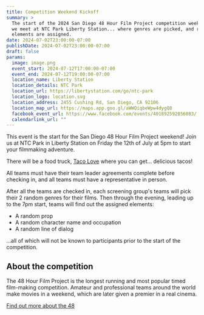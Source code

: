 ```yaml
---
title: Competition Weekend Kickoff
summary: >
  The start of the 2024 San Diego 48 Hour Film Project competition weekend,
  we meet at NTC Park Liberty Station... where genres are picked, and random
  elements are assigned.
date: 2024-07-02T23:00:00-07:00
publishDate: 2024-07-02T23:00:00-07:00
draft: false
params:
  image: image.png
  event_start: 2024-07-12T17:00:00-07:00
  event_end: 2024-07-12T19:00:00-07:00
  location_name: Liberty Station
  location_details: NTC Park
  location_url: https://libertystation.com/go/ntc-park
  location_logo: location.svg
  location_address: 2455 Cushing Rd, San Diego, CA 92106
  location_map_url: https://maps.app.goo.gl/aWWQiqbeWpw4dygQ8
  facebook_event_url: https://www.facebook.com/events/401892592856083/
  calendarlink_url: ""
---
```

This event is the start for the San Diego 48 Hour Film Project weekend! Join us
at NTC Park in Liberty Station on Friday the 12th of July at 5pm to start your
filmmaking adventure.

There will be a food truck, [Taco Love](https://www.tacolovemobilecatering.com/)
where you can get... delicious tacos!

All teams must have their team leader agreements complete before checking in,
and all teams must have a representative in person.

After all the teams are checked in, each screening group's teams will pick
their 2 random genres for their films. Then through the evening, leading up to
the 7pm start, teams will find out the assigned elements:

* A random prop
* A random character name and occupation
* A random line of dialog

...all of which will not be known to participants prior to the start of the
competition.

## About the competition

The 48 Hour Film Project is the longest running and most popular timed
film-making competition. Amateur and professional teams around the world
make movies in a weekend, which are later given a premier in a real cinema.

[Find out more about the 48](/)

